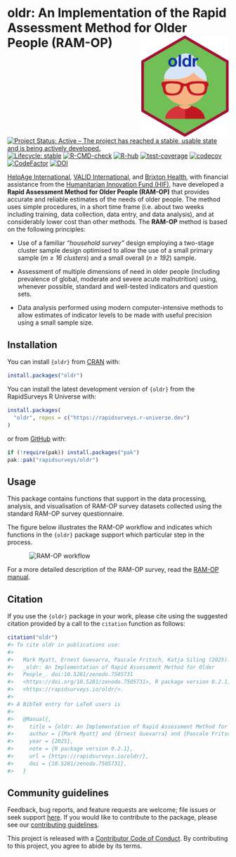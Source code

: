 
<!-- README.md is generated from README.Rmd. Please edit that file -->

# oldr: An Implementation of the Rapid Assessment Method for Older People (RAM-OP) <img src="man/figures/logo.png" width="200" align="right" />

<!-- badges: start -->

[![Project Status: Active – The project has reached a stable, usable
state and is being actively
developed.](https://www.repostatus.org/badges/latest/active.svg)](https://www.repostatus.org/#active)
[![Lifecycle:
stable](https://img.shields.io/badge/lifecycle-stable-brightgreen.svg)](https://lifecycle.r-lib.org/articles/stages.html#stable)
[![R-CMD-check](https://github.com/rapidsurveys/oldr/actions/workflows/R-CMD-check.yaml/badge.svg)](https://github.com/rapidsurveys/oldr/actions/workflows/R-CMD-check.yaml)
[![R-hub](https://github.com/rapidsurveys/oldr/actions/workflows/rhub.yaml/badge.svg)](https://github.com/rapidsurveys/oldr/actions/workflows/rhub.yaml)
[![test-coverage](https://github.com/rapidsurveys/oldr/actions/workflows/test-coverage.yaml/badge.svg)](https://github.com/rapidsurveys/oldr/actions/workflows/test-coverage.yaml)
[![codecov](https://codecov.io/gh/rapidsurveys/oldr/branch/main/graph/badge.svg)](https://app.codecov.io/gh/rapidsurveys/oldr)
[![CodeFactor](https://www.codefactor.io/repository/github/rapidsurveys/oldr/badge)](https://www.codefactor.io/repository/github/rapidsurveys/oldr)
[![DOI](https://zenodo.org/badge/105472081.svg)](https://zenodo.org/badge/latestdoi/105472081)
<!-- badges: end -->

[HelpAge International](https://www.helpage.org), [VALID
International](http://www.validinternational.org), and [Brixton
Health](http://www.brixtonhealth.com), with financial assistance from
the [Humanitarian Innovation Fund
(HIF)](http://www.elrha.org/hif/home/), have developed a **Rapid
Assessment Method for Older People (RAM-OP)** that provides accurate and
reliable estimates of the needs of older people. The method uses simple
procedures, in a short time frame (i.e. about two weeks including
training, data collection, data entry, and data analysis), and at
considerably lower cost than other methods. The **RAM-OP** method is
based on the following principles:

  - Use of a familiar *“household survey”* design employing a two-stage
    cluster sample design optimised to allow the use of a small primary
    sample (*m ≥ 16 clusters*) and a small overall (*n ≥ 192*) sample.

  - Assessment of multiple dimensions of need in older people (including
    prevalence of global, moderate and severe acute malnutrition) using,
    whenever possible, standard and well-tested indicators and question
    sets.

  - Data analysis performed using modern computer-intensive methods to
    allow estimates of indicator levels to be made with useful precision
    using a small sample size.

## Installation

You can install `{oldr}` from [CRAN](https://cran.r-project.org) with:

``` r
install.packages("oldr")
```

You can install the latest development version of `{oldr}` from the
RapidSurveys R Universe with:

``` r
install.packages(
  "oldr", repos = c("https://rapidsurveys.r-universe.dev")
)
```

or from [GitHub](https://github.com/rapidsurveys/oldr) with:

``` r
if (!require(pak)) install.packages("pak")
pak::pak("rapidsurveys/oldr")
```

## Usage

This package contains functions that support in the data processing,
analysis, and visualisation of RAM-OP survey datasets collected using
the standard RAM-OP survey questionnaire.

The figure below illustrates the RAM-OP workflow and indicates which
functions in the `{oldr}` package support which particular step in the
process.

<img src="man/figures/ramOPworkflow.png" alt="RAM-OP workflow" width="80%" style="display: block; margin: auto;" />

For a more detailed description of the RAM-OP survey, read the [RAM-OP
manual](https://rapidsurveys.io/ramOPmanual/).

## Citation

If you use the `{oldr}` package in your work, please cite using the
suggested citation provided by a call to the `citation` function as
follows:

``` r
citation("oldr")
#> To cite oldr in publications use:
#> 
#>   Mark Myatt, Ernest Guevarra, Pascale Fritsch, Katja Siling (2025).
#>   _oldr: An Implementation of Rapid Assessment Method for Older
#>   People_. doi:10.5281/zenodo.7505731
#>   <https://doi.org/10.5281/zenodo.7505731>, R package version 0.2.1,
#>   <https://rapidsurveys.io/oldr/>.
#> 
#> A BibTeX entry for LaTeX users is
#> 
#>   @Manual{,
#>     title = {oldr: An Implementation of Rapid Assessment Method for Older People},
#>     author = {{Mark Myatt} and {Ernest Guevarra} and {Pascale Fritsch} and {Katja Siling}},
#>     year = {2025},
#>     note = {R package version 0.2.1},
#>     url = {https://rapidsurveys.io/oldr/},
#>     doi = {10.5281/zenodo.7505731},
#>   }
```

## Community guidelines

Feedback, bug reports, and feature requests are welcome; file issues or
seek support [here](https://github.com/rapidsurveys/oldr/issues). If you
would like to contribute to the package, please see our [contributing
guidelines](https://rapidsurveys.io/oldr/CONTRIBUTING.html).

This project is released with a [Contributor Code of
Conduct](https://rapidsurveys.io/oldr/CODE_OF_CONDUCT.html). By
contributing to this project, you agree to abide by its terms.
